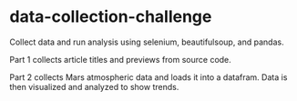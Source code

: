 # data-collection-challenge
Collect data and run analysis using selenium, beautifulsoup, and pandas.

Part 1 collects article titles and previews from source code.

Part 2 collects Mars atmospheric data and loads it into a datafram.
Data is then visualized and analyzed to show trends.
